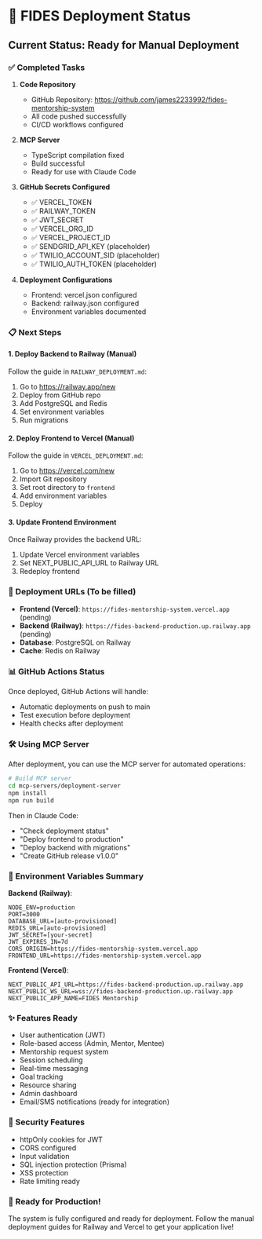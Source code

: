 # 🚀 FIDES Deployment Status

## Current Status: Ready for Manual Deployment

### ✅ Completed Tasks

1. **Code Repository**
   - GitHub Repository: https://github.com/james2233992/fides-mentorship-system
   - All code pushed successfully
   - CI/CD workflows configured

2. **MCP Server**
   - TypeScript compilation fixed
   - Build successful
   - Ready for use with Claude Code

3. **GitHub Secrets Configured**
   - ✅ VERCEL_TOKEN
   - ✅ RAILWAY_TOKEN
   - ✅ JWT_SECRET
   - ✅ VERCEL_ORG_ID
   - ✅ VERCEL_PROJECT_ID
   - ✅ SENDGRID_API_KEY (placeholder)
   - ✅ TWILIO_ACCOUNT_SID (placeholder)
   - ✅ TWILIO_AUTH_TOKEN (placeholder)

4. **Deployment Configurations**
   - Frontend: vercel.json configured
   - Backend: railway.json configured
   - Environment variables documented

### 📋 Next Steps

#### 1. Deploy Backend to Railway (Manual)
Follow the guide in `RAILWAY_DEPLOYMENT.md`:
1. Go to https://railway.app/new
2. Deploy from GitHub repo
3. Add PostgreSQL and Redis
4. Set environment variables
5. Run migrations

#### 2. Deploy Frontend to Vercel (Manual)
Follow the guide in `VERCEL_DEPLOYMENT.md`:
1. Go to https://vercel.com/new
2. Import Git repository
3. Set root directory to `frontend`
4. Add environment variables
5. Deploy

#### 3. Update Frontend Environment
Once Railway provides the backend URL:
1. Update Vercel environment variables
2. Set NEXT_PUBLIC_API_URL to Railway URL
3. Redeploy frontend

### 🔗 Deployment URLs (To be filled)

- **Frontend (Vercel)**: `https://fides-mentorship-system.vercel.app` (pending)
- **Backend (Railway)**: `https://fides-backend-production.up.railway.app` (pending)
- **Database**: PostgreSQL on Railway
- **Cache**: Redis on Railway

### 📊 GitHub Actions Status

Once deployed, GitHub Actions will handle:
- Automatic deployments on push to main
- Test execution before deployment
- Health checks after deployment

### 🛠️ Using MCP Server

After deployment, you can use the MCP server for automated operations:

```bash
# Build MCP server
cd mcp-servers/deployment-server
npm install
npm run build
```

Then in Claude Code:
- "Check deployment status"
- "Deploy frontend to production"
- "Deploy backend with migrations"
- "Create GitHub release v1.0.0"

### 📝 Environment Variables Summary

**Backend (Railway)**:
```env
NODE_ENV=production
PORT=3000
DATABASE_URL=[auto-provisioned]
REDIS_URL=[auto-provisioned]
JWT_SECRET=[your-secret]
JWT_EXPIRES_IN=7d
CORS_ORIGIN=https://fides-mentorship-system.vercel.app
FRONTEND_URL=https://fides-mentorship-system.vercel.app
```

**Frontend (Vercel)**:
```env
NEXT_PUBLIC_API_URL=https://fides-backend-production.up.railway.app
NEXT_PUBLIC_WS_URL=wss://fides-backend-production.up.railway.app
NEXT_PUBLIC_APP_NAME=FIDES Mentorship
```

### ✨ Features Ready

- User authentication (JWT)
- Role-based access (Admin, Mentor, Mentee)
- Mentorship request system
- Session scheduling
- Real-time messaging
- Goal tracking
- Resource sharing
- Admin dashboard
- Email/SMS notifications (ready for integration)

### 🔐 Security Features

- httpOnly cookies for JWT
- CORS configured
- Input validation
- SQL injection protection (Prisma)
- XSS protection
- Rate limiting ready

### 🎯 Ready for Production!

The system is fully configured and ready for deployment. Follow the manual deployment guides for Railway and Vercel to get your application live!